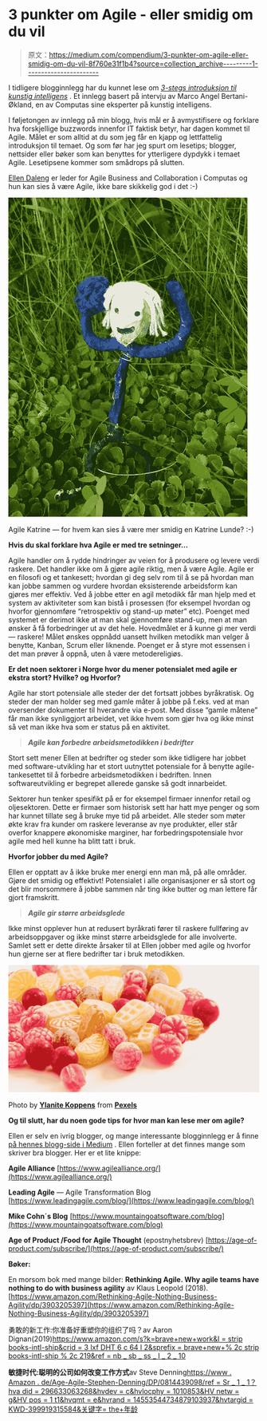 # 3 punkter om Agile - eller smidig om du vil

> 原文：<https://medium.com/compendium/3-punkter-om-agile-eller-smidig-om-du-vil-8f760e31f1b4?source=collection_archive---------1----------------------->

I tidligere blogginnlegg har du kunnet lese om [*3-stegs introduksjon til kunstig intelligens*](/grensesnittet/3-stegs-introduksjon-til-kunstig-intelligens-eller-ai-om-du-vil-497b3fdb17eb) . Et innlegg basert på intervju av Marco Angel Bertani-Økland, en av Computas sine eksperter på kunstig intelligens.

I føljetongen av innlegg på min blogg, hvis mål er å avmystifisere og forklare hva forskjellige buzzwords innenfor IT faktisk betyr, har dagen kommet til Agile. Målet er som alltid at du som jeg får en kjapp og lettfattelig introduksjon til temaet. Og som før har jeg spurt om lesetips; blogger, nettsider eller bøker som kan benyttes for ytterligere dypdykk i temaet Agile. Lesetipsene kommer som smådrops på slutten.

[Ellen Daleng](/@eld_59216) er leder for Agile Business and Collaboration i Computas og hun kan sies å være Agile, ikke bare skikkelig god i det :-)

![](img/1b4c762f18c3392d856e482900965d81.png)

Agile Katrine — for hvem kan sies å være mer smidig en Katrine Lunde? :-)

**Hvis du skal forklare hva Agile er med tre setninger…**

Agile handler om å rydde hindringer av veien for å produsere og levere verdi raskere. Det handler ikke om å gjøre agile riktig, men å være Agile. Agile er en filosofi og et tankesett; hvordan gi deg selv rom til å se på hvordan man kan jobbe sammen og vurdere hvordan eksisterende arbeidsform kan gjøres mer effektiv. Ved å jobbe etter en agil metodikk får man hjelp med et system av aktiviteter som kan bistå i prosessen (for eksempel hvordan og hvorfor gjennomføre “retrospektiv og stand-up møter” etc). Poenget med systemet er derimot ikke at man skal gjennomføre stand-up, men at man ønsker å få forbedringer ut av det hele. Hovedmålet er å kunne gi mer verdi — raskere! Målet ønskes oppnådd uansett hvilken metodikk man velger å benytte, Kanban, Scrum eller liknende. Poenget er å styre mot essensen i det man prøver å oppnå, uten å være metodereligiøs.

**Er det noen sektorer i Norge hvor du mener potensialet med agile er ekstra stort? Hvilke? og Hvorfor?**

Agile har stort potensiale alle steder der det fortsatt jobbes byråkratisk. Og steder der man holder seg med gamle måter å jobbe på f.eks. ved at man oversender dokumenter til hverandre via e-post. Med disse “gamle måtene” får man ikke synliggjort arbeidet, vet ikke hvem som gjør hva og ikke minst så vet man ikke hva som er status på en aktivitet.

> ***Agile kan forbedre arbeidsmetodikken i bedrifter***

Stort sett mener Ellen at bedrifter og steder som ikke tidligere har jobbet med software-utvikling har et stort uutnyttet potensiale for å benytte agile-tankesettet til å forbedre arbeidsmetodikken i bedriften. Innen softwareutvikling er begrepet allerede ganske så godt innarbeidet.

Sektorer hun tenker spesifikt på er for eksempel firmaer innenfor retail og oljesektoren. Dette er firmaer som historisk sett har hatt mye penger og som har kunnet tillate seg å bruke mye tid på arbeidet. Alle steder som møter økte krav fra kunder om raskere leveranse av nye produkter, eller står overfor knappere økonomiske marginer, har forbedringspotensiale hvor agile med hell kunne ha blitt tatt i bruk.

**Hvorfor jobber du med Agile?**

Ellen er opptatt av å ikke bruke mer energi enn man må, på alle områder. Gjøre det smidig og effektivt! Potensialet i alle organisasjoner er så stort og det blir morsommere å jobbe sammen når ting ikke butter og man lettere får gjort framskritt.

> ***Agile gir større arbeidsglede***

Ikke minst opplever hun at redusert byråkrati fører til raskere fullføring av arbeidsoppgaver og ikke minst større arbeidsglede for alle involverte. Samlet sett er dette direkte årsaker til at Ellen jobber med agile og hvorfor hun gjerne ser at flere bedrifter tar i bruk metodikken.

![](img/3670d42b89e415b68e37f34b86f82d71.png)

Photo by [**Ylanite Koppens**](https://www.pexels.com/@nietjuh?utm_content=attributionCopyText&utm_medium=referral&utm_source=pexels) from [**Pexels**](https://www.pexels.com/photo/fruit-candies-1906435/?utm_content=attributionCopyText&utm_medium=referral&utm_source=pexels)

**Og til slutt, har du noen gode tips for hvor man kan lese mer om agile?**

Ellen er selv en ivrig blogger, og mange interessante blogginnlegg er å finne [på hennes blogg-side i Medium](/@eld_59216) . Ellen forteller at det finnes mange som skriver bra blogger. Her er et lite knippe:

**Agile Alliance** [https://www.agilealliance.org/](https://www.agilealliance.org/)

**Leading Agile** — Agile Transformation Blog [https://www.leadingagile.com/blog/](https://www.leadingagile.com/blog/)

**Mike Cohn´s Blog** [https://www.mountaingoatsoftware.com/blog](https://www.mountaingoatsoftware.com/blog)

**Age of Product /Food for Agile Thought** (epostnyhetsbrev) [https://age-of-product.com/subscribe/](https://age-of-product.com/subscribe/)

**Bøker:**

En morsom bok med mange bilder: **Rethinking Agile. Why agile teams have nothing to do with business agility** av Klaus Leopold (2018). [https://www.amazon.com/Rethinking-Agile-Nothing-Business-Agility/dp/3903205397](https://www.amazon.com/Rethinking-Agile-Nothing-Business-Agility/dp/3903205397)

勇敢的新工作:你准备好重塑你的组织了吗？av Aaron Dignan(2019)[https://www.amazon.com/s?k=brave+new+work&I = strip books-intl-ship&crid = 3 lxf DHT 6 c 64 l 2&sprefix = brave+new+% 2c strip books-intl-ship % 2c 219&ref = nb _ sb _ ss _ I _ 2 _ 10](https://www.amazon.com/s?k=brave+new+work&i=stripbooks-intl-ship&crid=3LXFDHT6C64L2&sprefix=brave+new+%2Cstripbooks-intl-ship%2C219&ref=nb_sb_ss_i_2_10)

**敏捷时代:聪明的公司如何改变工作方式**av Steve Denning[https://www . Amazon . de/Age-Agile-Stephen-Denning/DP/0814439098/ref = Sr _ 1 _ 1？hva did = 296633063268&hvdev = c&hvlocphy = 1010853&HV netw = g&HV pos = 1 t1&hvqmt = e&hvrand = 14553544734879103937&hvtargid = KWD-399919315584&关键字= the+年龄](https://www.amazon.de/Age-Agile-Stephen-Denning/dp/0814439098/ref=sr_1_1?hvadid=296633063268&hvdev=c&hvlocphy=1010853&hvnetw=g&hvpos=1t1&hvqmt=e&hvrand=14553544734879103937&hvtargid=kwd-399919315584&keywords=the+age+of+agile&qid=1559065133&s=gateway&sr=8-1)